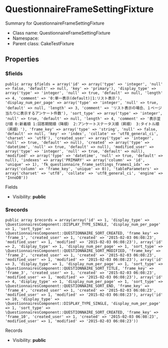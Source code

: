 QuestionnaireFrameSettingFixture
===============

Summary for QuestionnaireFrameSettingFixture




* Class name: QuestionnaireFrameSettingFixture
* Namespace: 
* Parent class: CakeTestFixture





Properties
----------


### $fields

    public array $fields = array('id' => array('type' => 'integer', 'null' => false, 'default' => null, 'key' => 'primary'), 'display_type' => array('type' => 'integer', 'null' => true, 'default' => null, 'length' => 4, 'comment' => '0:単一表示(default)|1:リスト表示'), 'display_num_per_page' => array('type' => 'integer', 'null' => true, 'default' => null, 'length' => 3, 'comment' => 'リスト表示の場合、１ページ当たりに表示するアンケート件数'), 'sort_type' => array('type' => 'integer', 'null' => true, 'default' => null, 'length' => 4, 'comment' => '表示並び順 0:新着順 1:回答期間順（降順） 2:アンケートステータス順（昇順） 3:タイトル順（昇順）'), 'frame_key' => array('type' => 'string', 'null' => false, 'default' => null, 'key' => 'index', 'collate' => 'utf8_general_ci', 'charset' => 'utf8'), 'created_user' => array('type' => 'integer', 'null' => true, 'default' => null), 'created' => array('type' => 'datetime', 'null' => true, 'default' => null), 'modified_user' => array('type' => 'integer', 'null' => true, 'default' => null), 'modified' => array('type' => 'datetime', 'null' => true, 'default' => null), 'indexes' => array('PRIMARY' => array('column' => 'id', 'unique' => 1), 'fk_questionnaire_frame_settings_frames1_idx' => array('column' => 'frame_key', 'unique' => 0)), 'tableParameters' => array('charset' => 'utf8', 'collate' => 'utf8_general_ci', 'engine' => 'InnoDB'))

Fields



* Visibility: **public**


### $records

    public array $records = array(array('id' => 1, 'display_type' => \QuestionnairesComponent::DISPLAY_TYPE_SINGLE, 'display_num_per_page' => 1, 'sort_type' => \QuestionnairesComponent::QUESTIONNAIRE_SORT_CREATED, 'frame_key' => 'frame_1', 'created_user' => 1, 'created' => '2015-02-03 06:08:23', 'modified_user' => 1, 'modified' => '2015-02-03 06:08:23'), array('id' => 2, 'display_type' => 1, 'display_num_per_page' => 1, 'sort_type' => \QuestionnairesComponent::QUESTIONNAIRE_SORT_MODIFIED, 'frame_key' => 'frame_2', 'created_user' => 1, 'created' => '2015-02-03 06:08:23', 'modified_user' => 1, 'modified' => '2015-02-03 06:08:23'), array('id' => 3, 'display_type' => 1, 'display_num_per_page' => 1, 'sort_type' => \QuestionnairesComponent::QUESTIONNAIRE_SORT_TITLE, 'frame_key' => 'frame_3', 'created_user' => 1, 'created' => '2015-02-03 06:08:23', 'modified_user' => 1, 'modified' => '2015-02-03 06:08:23'), array('id' => 4, 'display_type' => 1, 'display_num_per_page' => 1, 'sort_type' => \QuestionnairesComponent::QUESTIONNAIRE_SORT_END, 'frame_key' => 'frame_4', 'created_user' => 1, 'created' => '2015-02-03 06:08:23', 'modified_user' => 1, 'modified' => '2015-02-03 06:08:23'), array('id' => 10, 'display_type' => \QuestionnairesComponent::DISPLAY_TYPE_SINGLE, 'display_num_per_page' => 1, 'sort_type' => \QuestionnairesComponent::QUESTIONNAIRE_SORT_CREATED, 'frame_key' => 'frame_10', 'created_user' => 1, 'created' => '2015-02-03 06:08:23', 'modified_user' => 1, 'modified' => '2015-02-03 06:08:23'))

Records



* Visibility: **public**



